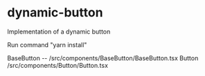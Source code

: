 # dynamic-button
Implementation of a dynamic button

Run command "yarn install"

BaseButton -- /src/components/BaseButton/BaseButton.tsx
Button /src/components/Button/Button.tsx
